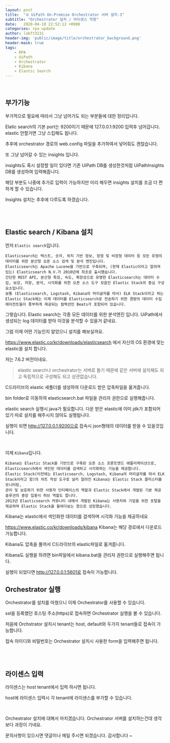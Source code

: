 ```yaml
---
layout: post
title:  "⛵ UiPath On-Premise Orchestrator 서버 설치-3"
subtitle: "Orchestrator 설치 / 라이센스 적용" 
date:   2020-04-10 22:52:12 +0900
categories: rpa update
author: labft3231
header-img: 'public/image/title/orchestrator_background.png'
header-mask: true
tags:
    - RPA
    - UiPath
    - Orchestrator
    - Kibana
    - Elastic Search
---
```


<br>

## 부가기능

부가적으로 필요에 따라서 그냥 넘어가도 되는 부분들에 대한 정리입니다. 

Elatic search의 기본 port는 9200이기 때문에 127.0.0.1:9200 입력후 넘어갑니다. elastic 안할거면 그냥 스킵해도 됩니다.

추후에 orchestrator 경로의 web.config 파일을 추가하여서 넣어줘도 괜찮습니다. 

또 그냥 넘어갈 수 있는 insights 입니다. 

insights도 혹시 설정할 일이 있다면 기존 UiPath DB를 생성한것처럼 UiPathInsights DB를 생성하여 입력해줍니다. 

해당 부분도 나중에 추가로 입력이 가능하지만 미리 해두면 insights 설치를 조금 더 편하게 할 수 있습니다. 

Insights 설치는 추후에 다루도록 하겠습니다. 


<br>
<br>

## Elastic search / Kibana 설치

먼저 `Elastic search`입니다. 

```
Elasticsearch는 텍스트, 숫자, 위치 기반 정보, 정형 및 비정형 데이터 등 모든 유형의 데이터를 위한 분산형 오픈 소스 검색 및 분석 엔진입니다. 
Elasticsearch는 Apache Lucene을 기반으로 구축되며, (현재 Elastic이라고 알려져 있는) Elasticsearch N.V.가 2010년에 최초로 출시했습니다. 
간단한 REST API, 분산형 특징, 속도, 확장성으로 유명한 Elasticsearch는 데이터 수집, 보강, 저장, 분석, 시각화를 위한 오픈 소스 도구 모음인 Elastic Stack의 중심 구성 요소입니다. 
보통 (Elasticsearch, Logstash, Kibana의 머리글자를 따서) ELK Stack이라고 하는 Elastic Stack에는 이제 데이터를 Elasticsearch로 전송하기 위한 경량의 데이터 수집 에이전트들이 풍부하게 제공되는 컬렉션인 Beats가 포함되어 있습니다.
```

그렇습니다. Elastic search는 각종 모든 데이터를 위한 분석엔진 입니다.
UiPath에서 생성되는 log 데이터를 받아 이것을 분석할 수 있을거 같네요.


그럼 이제 어떤 기능인지 알았으니 설치를 해보실까요.

https://www.elastic.co/kr/downloads/elasticsearch 에서 자신의 OS 환경에 맞는 elastic을 설치 합니다.

저는 7.6.2 버전이네요.

> elastic search나 orchestrator는 서버로 돌기 때문에 같은 서버에 설치해도 되고 독립적으로 구성해도 되고 상관없습니다.


C드라이브의 elastic 새폴더를 생성하여 다운로드 받은 압축파일을 옮겨줍니다.

bin folder로 이동하여 elasticsearch.bat 파일을 관리자 권한으로 실행해줍니다.

elastic search 실행시 java가 필요합니다. 다운 받은 elastic에 이미 jdk가 포함되어 있기 따로 설치를 해주시지 않아도 실행됩니다.

실행이 되면 http://127.0.0.1:9200으로 접속시 json형태의 데이터를 받을 수 있을것입니다. 


<br>

이제 `Kibana`입니다. 
 
```
Kibana는 Elastic Stack을 기반으로 구축된 오픈 소스 프론트엔드 애플리케이션으로, Elasticsearch에서 색인된 데이터를 검색하고 시각화하는 기능을 제공합니다. 
Elastic Stack(이전에는 Elasticsearch, Logstash, Kibana의 머리글자를 따서 ELK Stack이라고 함)의 차트 작성 도구로 널리 알려진 Kibana는 Elastic Stack 클러스터를 모니터링, 
관리 및 보호하기 위한 사용자 인터페이스의 역할과 Elastic Stack에서 개발된 기본 제공 솔루션의 중앙 집중식 허브 역할도 합니다. 
2013년 Elasticsearch 커뮤니티 내에서 개발된 Kibana는 사용자와 기업을 위한 포털을 제공하며 Elastic Stack을 들여다보는 창으로 성장했습니다.
```

Kibana는 elastic에서 색인화한 데이터를 검색하며 시각화 기능을 제공하네요
 
https://www.elastic.co/kr/downloads/kibana Kibana는 해당 경로에서 다운로드 가능합니다.

Kibana도 압축을 풀어서 C드라이브의 elastic파일로 옮겨줍니다. 

Kibana도 실행을 하려면 bin파일에서 kibana.bat을 관리자 권한으로 실행해주면 됩니다. 

실행이 되었다면 http://127.0.0.1:5601로 접속이 가능합니다. 



## Orchestrator 실행

Orchestrator를 설치를 마쳤으니 이제 Orchestrator를 사용할 수 있습니다.

ssl을 등록했던 호스팅 주소(https)로 접속하면 Orchestrator 실행을 볼 수 있습니다.

처음에 Orchstrator 설치시 tenant는 host, default와 두가지 tenant들로 접속이 가능합니다.

접속 아이디와 비밀번호는 Orchestrator 설치시 사용한 form을 입력해주면 됩니다.

 
 <br>
 <br>

 ## 라이센스 입력

 라이센스는 host tenant에서 입력 하시면 됩니다.
 
 host에 라이센스 입력시 각 tenant에 라이센스를 부가할 수 있습니다.

<br>

Orchestrator 설치에 대해서 마치겠습니다. Orchestrator 서버를 설치하는건데 생각보다 과정이 기네요.

문의사항이 있으시면 댓글이나 메일 주시면 되겠습니다. 감사합니다 ~